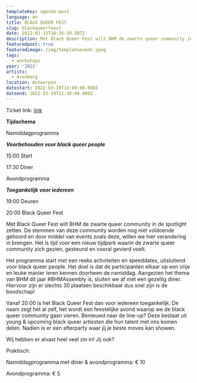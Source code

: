 ```yaml
---
templateKey: agenda-post
language: en
title: BLACK QUEER FEST
slug: blackqueerfeest
date: 2022-02-15T16:35:39.507Z
description: Met Black Queer Fest wilt BHM de zwarte queer community in de spotlight zetten
featuredpost: true
featuredimage: /img/templateevent.jpeg
tags:
  - workshops
year: '2022'
artists:
  - Arenberg
location: Antwerpen
datestart: 2022-03-19T14:00:00.000Z
dateend: 2022-03-19T21:30:00.000Z
---
```

Ticket link: [link](https://www.arenberg.be/nl/programma/black-queer-fest/743/)

**Tijdschema**

Namiddagprogramma

**_Voorbehouden voor black queer people_**

15:00 Start

17:30 Diner

Avondprogramma

_**Toegankelijk voor iedereen**_

19:00 Deuren

20:00 Black Queer Fest

Met Black Queer Fest wilt BHM de zwarte queer community in de spotlight zetten. De stemmen van deze community worden nog niet voldoende gehoord en door middel van events zoals deze, willen we hier verandering in brengen. Het is tijd voor een nieuw tijdperk waarin de zwarte queer community zich gezien, gesteund en vooral gevierd voelt.

Het programma start met een reeks activiteiten en speeddates, uitsluitend voor black queer people. Het doel is dat de participanten elkaar op een vrije en leuke manier leren kennen doorheen de namiddag. Aangezien het thema van BHM dit jaar #BHMAssembly is, sluiten we af met een gezellig diner. Hiervoor zijn er slechts 30 plaatsen beschikbaar dus snel zijn is de boodschap!

Vanaf 20:00 is het Black Queer Fest dan voor iedereen toegankelijk.  De naam zegt het al zelf, het wordt een feestelijke avond waarop we de black queer community gaan vieren. Benieuwd naar de line-up? Deze bestaat uit young & upcoming black queer artiesten die hun talent met ons komen delen. Nadien is er een afterparty waar jij je beste moves kan showen.

Wij hebben er alvast heel veel zin in! Jij ook?

Praktisch:

Namiddagprogramma met diner & avondprogramma: € 10

Avondprogramma: € 5
